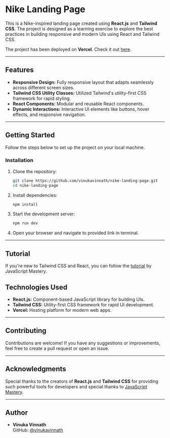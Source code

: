 # Nike Landing Page

This is a Nike-inspired landing page created using **React.js** and **Tailwind CSS**. The project is designed as a learning exercise to explore the best practices in building responsive and modern UIs using React and Tailwind CSS.

The project has been deployed on **Vercel**. Check it out [here](https://nike-shop-vinuka.vercel.app/).

---

## Features

- **Responsive Design:** Fully responsive layout that adapts seamlessly across different screen sizes.
- **Tailwind CSS Utility Classes:** Utilized Tailwind's utility-first CSS framework for rapid styling.
- **React Components:** Modular and reusable React components.
- **Dynamic Interactions:** Interactive UI elements like buttons, hover effects, and responsive navigation.

---

## Getting Started

Follow the steps below to set up the project on your local machine.

### Installation

1. Clone the repository:

   ```bash
   git clone https://github.com/vinukavinnath/nike-landing-page.git
   cd nike-landing-page
   ```

2. Install dependencies:

   ```bash
   npm install
   ```

3. Start the development server:

   ```bash
   npm run dev
   ```

4. Open your browser and navigate to provided link in terminal.

---

## Tutorial

If you're new to Tailwind CSS and React, you can follow the [tutorial](https://youtu.be/tS7upsfuxmo) by JavaScript Mastery.


## Technologies Used

- **React.js:** Component-based JavaScript library for building UIs.
- **Tailwind CSS:** Utility-first CSS framework for rapid UI development.
- **Vercel:** Hosting platform for modern web apps.

---

## Contributing

Contributions are welcome! If you have any suggestions or improvements, feel free to create a pull request or open an issue.

---

## Acknowledgments

Special thanks to the creators of **React.js** and **Tailwind CSS** for providing such powerful tools for developers and special thanks to [JavaScript Mastery](https://youtube.com/@javascriptmastery?si=YkXHXbXKEhoyHVF4).

---

## Author

- **Vinuka Vinnath**  
  GitHub: [@vinukavinnath](https://github.com/vinukavinnath)
